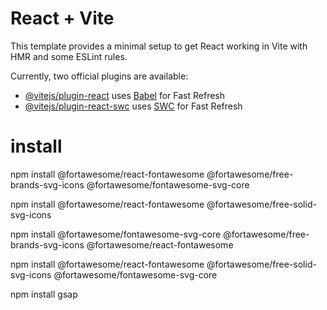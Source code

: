 # React + Vite

This template provides a minimal setup to get React working in Vite with HMR and some ESLint rules.

Currently, two official plugins are available:

- [@vitejs/plugin-react](https://github.com/vitejs/vite-plugin-react/blob/main/packages/plugin-react/README.md) uses [Babel](https://babeljs.io/) for Fast Refresh
- [@vitejs/plugin-react-swc](https://github.com/vitejs/vite-plugin-react-swc) uses [SWC](https://swc.rs/) for Fast Refresh

# install
npm install @fortawesome/react-fontawesome @fortawesome/free-brands-svg-icons @fortawesome/fontawesome-svg-core

npm install @fortawesome/react-fontawesome @fortawesome/free-solid-svg-icons

npm install @fortawesome/fontawesome-svg-core @fortawesome/free-brands-svg-icons @fortawesome/react-fontawesome

npm install @fortawesome/react-fontawesome @fortawesome/free-solid-svg-icons @fortawesome/fontawesome-svg-core

npm install gsap
